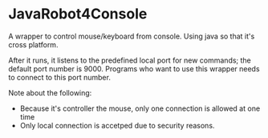 JavaRobot4Console
=================

A wrapper to control mouse/keyboard from console. Using java so that it's cross
platform.

After it runs, it listens to the predefined local port for new commands; the
default port number is 9000. Programs who want to use this wrapper needs to
connect to this port number.

Note about the following:
- Because it's controller the mouse, only one connection is allowed at one time
- Only local connection is accetped due to security reasons.
